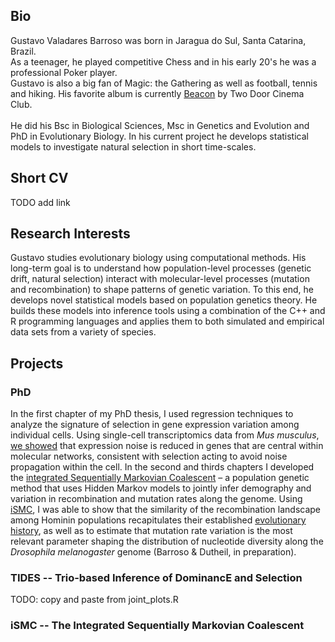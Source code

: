 ## Bio

Gustavo Valadares Barroso was born in Jaragua do Sul, Santa Catarina, Brazil.
<br>
As a teenager, he played competitive Chess and in his early 20's he was a professional Poker player.
<br>
Gustavo is also a big fan of Magic: the Gathering as well as football, tennis and hiking. His favorite album is currently [Beacon](https://open.spotify.com/album/3Mdzwty8ag5QyAYLxThypm?si=pMxZbAt7SGejBGPalS8h7g) by Two Door Cinema Club.
<br><br>
He did his Bsc in Biological Sciences, Msc in Genetics and Evolution and PhD in Evolutionary Biology.
In his current project he develops statistical models to investigate natural selection in short time-scales.
<br>

## Short CV
TODO add link

## Research Interests
Gustavo studies evolutionary biology using computational methods. His long-term goal is to understand how population-level processes (genetic drift, natural selection) interact with molecular-level processes (mutation and recombination) to shape patterns of genetic variation. To this end, he develops novel statistical models based on population genetics theory. He builds these models into inference tools using a combination of the C++ and R programming languages and applies them to both simulated and empirical data sets from a variety of species. 
<br>

## Projects

### PhD
In the first chapter of my PhD thesis, I used regression techniques to analyze the signature of selection in gene expression variation among individual cells. Using single-cell transcriptomics data from _Mus musculus_, [we showed](https://www.genetics.org/content/208/1/173) that expression noise is reduced in genes that are central within molecular networks, consistent with selection acting to avoid noise propagation within the cell. In the second and thirds chapters I developed the [integrated Sequentially Markovian Coalescent][ismc] – a population genetic method that uses Hidden Markov models to jointly infer demography and variation in recombination and mutation rates along the genome. Using [iSMC][ismc], I was able to show that the similarity of the recombination landscape among Hominin populations recapitulates their established [evolutionary history](https://journals.plos.org/plosgenetics/article?id=10.1371/journal.pgen.1008449), as well as to estimate that mutation rate variation is the most relevant parameter shaping the distribution of nucleotide diversity along the _Drosophila melanogaster_ genome (Barroso & Dutheil, in preparation).

### TIDES -- Trio-based Inference of DominancE and Selection
TODO: copy and paste from joint_plots.R

### iSMC -- The Integrated Sequentially Markovian Coalescent


[ismc]: https://github.com/gvbarroso/iSMC
[tides]: https://github.com/gvbarroso/ABCDFE